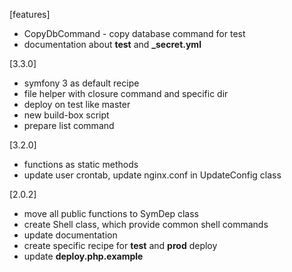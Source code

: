 [features]
* CopyDbCommand - copy database command for test
* documentation about **test** and **_secret.yml**

[3.3.0]
* symfony 3 as default recipe
* file helper with closure command and specific dir
* deploy on test like master
* new build-box script
* prepare list command

[3.2.0]
* functions as static methods
* update user crontab, update nginx.conf in UpdateConfig class

[2.0.2]
* move all public functions to SymDep class
* create Shell class, which provide common shell commands
* update documentation
* create specific recipe for **test** and **prod** deploy
* update **deploy.php.example**
